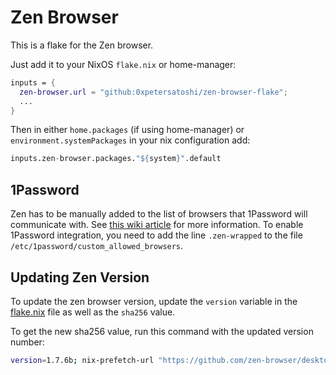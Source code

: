 # Zen Browser

This is a flake for the Zen browser.

Just add it to your NixOS `flake.nix` or home-manager:

```nix
inputs = {
  zen-browser.url = "github:0xpetersatoshi/zen-browser-flake";
  ...
}
```

Then in either `home.packages` (if using home-manager) or `environment.systemPackages` in your nix configuration
add:

```nix
inputs.zen-browser.packages."${system}".default
```

## 1Password

Zen has to be manually added to the list of browsers that 1Password will communicate with. See
[this wiki article](https://nixos.wiki/wiki/1Password) for more information. To enable 1Password integration, you need
to add the line `.zen-wrapped` to the file `/etc/1password/custom_allowed_browsers`.

## Updating Zen Version

To update the zen browser version, update the `version` variable in the [flake.nix](./flake.nix) file as well as the
`sha256` value.

To get the new sha256 value, run this command with the updated version number:

```bash
version=1.7.6b; nix-prefetch-url "https://github.com/zen-browser/desktop/releases/download/${version}/zen.linux-x86_64.tar.xz" --type sha256 --unpack
```
